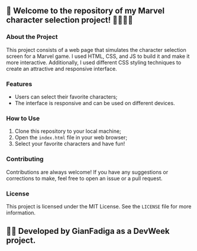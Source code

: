 ## 👋 Welcome to the repository of my Marvel character selection project! 👨‍👩‍👧‍👦

### About the Project
This project consists of a web page that simulates the character selection screen for a Marvel game. I used HTML, CSS, and JS to build it and make it more interactive. Additionally, I used different CSS styling techniques to create an attractive and responsive interface.

### Features
- Users can select their favorite characters;
- The interface is responsive and can be used on different devices.

### How to Use
1. Clone this repository to your local machine;
2. Open the `index.html` file in your web browser;
3. Select your favorite characters and have fun!

### Contributing
Contributions are always welcome! If you have any suggestions or corrections to make, feel free to open an issue or a pull request.

### License
This project is licensed under the MIT License. See the `LICENSE` file for more information.

## 👨‍💻 Developed by GianFadiga as a DevWeek project.
